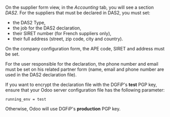 On the supplier form view, in the *Accounting* tab, you will see a
section *DAS2*. For the suppliers that must be declared in DAS2, you
must set:

- the DAS2 Type,
- the job for the DAS2 declaration,
- their SIRET number (for French suppliers only),
- their full address (street, zip code, city and country).

On the company configuration form, the APE code, SIRET and address must
be set.

For the user responsible for the declaration, the phone number and email
must be set on his related partner form (name, email and phone number
are used in the DAS2 declaration file).

If you want to encrypt the declaration file with the DGFiP's **test**
PGP key, ensure that your Odoo server configuration file has the
following parameter:

``` 
running_env = test
```

Otherwise, Odoo will use DGFiP's **production** PGP key.
